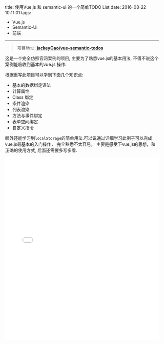 title: 使用Vue.js 和 semantic-ui 的一个简单TODO List
date: 2016-08-22 10:11:01
tags: 
- Vue.js
- Semantic-UI
- 前端
---

> 项目地址: **[jackeyGao/vue-semantic-todos](https://github.com/jackeyGao/vue-semantic-todos)**

这是一个完全仿照官网案例的项目, 主要为了熟悉vue.js的基本用法, 不得不说这个案例能吸收到基本的vue.js 操作. 

根据重写此项目可以学到下面几个知识点:

- 基本的数据绑定语法
- 计算属性
- Class 绑定
- 条件渲染
- 列表渲染
- 方法与事件绑定
- 表单空间绑定
- 自定义指令

额外还能学习到`localStorage`的简单用法.可以说通过详细学习此例子可以完成vue.js最基本的入门操作， 完全熟悉不太容易， 主要是感受下vue.js的思想，和正确的使用方式, 后面还需要多写多看.

<iframe width="100%" scrolling="no" height="600" src="/projects/vue-semantic-ui-todo-list/index.html" frameborder="0"></iframe>
